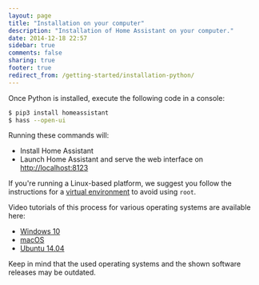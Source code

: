 ```yaml
---
layout: page
title: "Installation on your computer"
description: "Installation of Home Assistant on your computer."
date: 2014-12-18 22:57
sidebar: true
comments: false
sharing: true
footer: true
redirect_from: /getting-started/installation-python/
---
```


Once Python is installed, execute the following code in a console:

```bash
$ pip3 install homeassistant
$ hass --open-ui
```

Running these commands will:

 - Install Home Assistant
 - Launch Home Assistant and serve the web interface on [http://localhost:8123](http://localhost:8123)

If you're running a Linux-based platform, we suggest you follow the instructions for a [virtual environment](/docs/installation/virtualenv/) to avoid using `root`.

Video tutorials of this process for various operating systems are available here:

 - [Windows 10](https://www.youtube.com/watch?v=X27eVvuqwnY)
 - [macOS](https://www.youtube.com/watch?v=hej6ipN86ls)
 - [Ubuntu 14.04](https://www.youtube.com/watch?v=SXaAG1lGNH0)

Keep in mind that the used operating systems and the shown software releases may be outdated.
